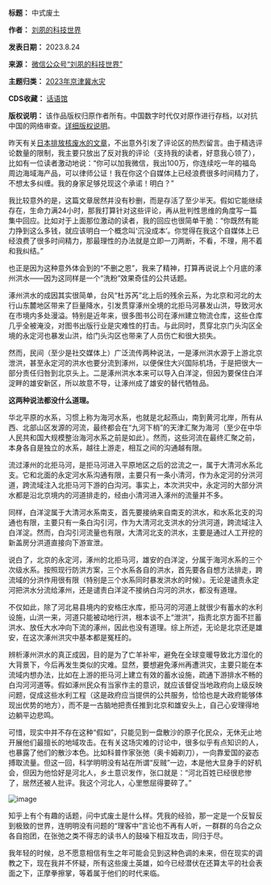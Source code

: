 

**标题：** 中式废土  

**作者：** [刘夙的科技世界](https://chinadigitaltimes.net/space/刘夙的科技世界r)  

**发表日期：** 2023.8.24  

**来源：** [微信公众号“刘夙的科技世界”](https://mp.weixin.qq.com/s/gyUnyXhOIYC72y-jtYLx9Q)  

**主题归类：** [2023年京津冀水灾](https://chinadigitaltimes.net/space/2023年京津冀水灾)  

**CDS收藏：** [话语馆](https://chinadigitaltimes.net/space/%E8%AF%9D%E8%AF%AD%E9%A6%86)  

**版权说明：** 该作品版权归原作者所有。中国数字时代仅对原作进行存档，以对抗中国的网络审查。[详细版权说明](https://chinadigitaltimes.net/chinese/copyright)。


昨天有关[日本排放核废水的文章](http://mp.weixin.qq.com/s?__biz=MzAwMjYwMzgzMg==\&mid=2454828935\&idx=1\&sn=bc5f658bcd0077f26a9cf583c0d06bcf\&chksm=8d62f9d0ba1570c69adc95248135222ff41dadfe9f055f4a9aace710376c51a0d5f4ca2ec23f\&scene=21#wechat_redirect)，不出意外引发了评论区的热烈留言。由于精选评论数量的限制，我主要只放出了反对我的评论（支持我的读者，好意我心领了），比如有一位读者激动地说：“你可以加我微信，我出100万，你连续吃一年的福岛周边海域海产品，可以律师公证！我在你这个自媒体上已经浪费很多时间精力了，不想太多纠缠。我的身家足够兑现这个承诺！明白？”


我比较意外的是，这篇文章居然并没有秒删，而是存活了至少半天。假如它能继续存在，生命力满24小时，那我打算针对这些评论，再从批判性思维的角度写一篇集中回应。比如对于上面那位激动的读者，我的回应也很简单干脆：“你既然有能力挣到这么多钱，就应该明白一个概念叫‘沉没成本’。你觉得在我这个自媒体上已经浪费了很多时间精力，那最理性的办法就是立即一刀两断，不看，不理，用不着和我纠结。”


也正是因为这种意外体会到的“不删之恩”，我来了精神，打算再说说上个月底的涿州洪水——因为这同样是一个“洗粉”效果奇佳的公共话题。


涿州洪水的成因其实很简单，台风“杜苏芮”北上后的残余云系，为北京和河北的太行山东麓地区带来了巨量降水，引发贯穿涿州全境的北拒马河暴发山洪，导致河水在市境内多处漫溢。特别是近年来，很多图书公司在涿州建立物流仓库，这些仓库几乎全被淹没，对图书出版行业是灾难性的打击。与此同时，贯穿北京门头沟区全境的永定河也暴发山洪，给门头沟区也带来了人员伤亡和很大损失。


然而，民间（至少是社交媒体上）广泛流传两种说法，一是涿州洪水源于上游北京泄洪，甚至永定河的洪水也要分流到涿州，以便保住大兴国际机场，于是把很大一部分责任归咎到北京头上。二是涿州洪水本来可以导入白洋淀，但因为要保住白洋淀畔的雄安新区，所以故意不导，让涿州成了雄安的替代牺牲品。


**这两种说法都没什么道理。** 


华北平原的水系，习惯上称为海河水系，也就是北起燕山，南到黄河北岸，所有从西、北部山区发源的河流，最终都会在“九河下梢”的天津汇聚为海河（至少在中华人民共和国大规模整治海河水系之前是如此）。然而，这些河流在最终汇聚之前，本身各自是独立的水系，越往上游走，相互之间的沟通越有限。


流过涿州的北拒马河，是拒马河进入平原地区之后的岔流之一，属于大清河水系北支。它和北面的永定河水系沟通有限，主要只有一条小清河，作为永定河的分洪河道，跨流域注入北拒马河下游的白沟河。事实上，本次洪灾中，永定河的大部分洪水都是沿北京境内的河道排走的，经由小清河进入涿州的流量并不多。


同样，白洋淀属于大清河水系南支，首先要接纳来自南支的洪水，和水系北支的沟通也有限，主要只有一条白沟引河，作为大清河北支洪水的分洪河道，跨流域注入白洋淀。然而，白沟引河流量也有限，大清河北支的洪水，主要是通过人工开挖的新盖房分洪道直接向下游宣泄。


说白了，北京的永定河，涿州的北拒马河，雄安的白洋淀，分属于海河水系的三个次级水系。按照现行防洪方案，三个水系各自的洪水，首先要各自想方法排走，跨流域的分洪作用很有限（特别是三个水系同时暴发洪水的时候）。无论是谴责永定河把洪水分流给涿州，还是谴责白洋淀不接纳白沟河的洪水，都没有道理。


不仅如此，除了河北易县境内的安格庄水库，拒马河的河道上就很少有蓄水的水利设施，山洪一来，河道只能被动地行洪，根本谈不上“泄洪”，指责北京方面不拦蓄洪水、放任大水冲向下流的涿州，因此也没有道理。综上所述，无论是北京还是雄安，在这次涿州洪灾中基本都是冤枉的。


辨析涿州洪水的真正成因，目的是为了亡羊补牢，避免在全球变暖导致北方湿化的大背景下，今后再发生类似的灾难。显然，要想避免涿州再遭洪灾，主要只能在本流域内想办法，比如在上游的拒马河上建立有效的蓄水设施，疏通下游排水不畅的白沟河河道等。假如涿州民众有当家作主的意识，就应该督促当地政府向上级反映问题，促成这些水利工程（这是政府应当提供的公共服务，恰恰也是大政府能够体现出优势的地方），而不是一古脑地把责任推到北京和雄安头上，自己心安理得地边躺平边悲鸣。


可惜，现实中并不存在这种“假如”，只能见到一盘散沙的原子化民众，无休无止地开展他们最擅长的地域攻击。在有关这场灾难的讨论中，很多似乎有点知识的人，也暴露了他们的散沙本色。比如科普作家张弛（奥卡姆剃刀），一向靠爱国的姿态搏取流量。但这一回，科学明明没有站在所谓“反贼”一边，本是他大显身手的好机会，但因为他恰好是河北人，乡土意识发作，张口就是：“河北百姓已经很悲惨了，居然还被人批评。我这个河北人，心里憋屈得要碎了。”


![image](https://chinadigitaltimes.net/chinese/files/2023/08/post-699669-64ea92da6ae48.png)


知乎上有个有趣的话题，问中式废土是什么样。凭我的经验，那一定是一个反智反到极致的世界，连明明没有问题的“理客中”言论也不再有人听，一群群的乌合之众各自抱团，在张弛之类不得志的读书人的鼓噪下相互攻击，同归于尽。


我年轻的时候，总不愿意相信有生之年可能会见到这种色调的未来，但在现实的调教之下，现在我并不怀疑，所有这些废土英雄，如今已经潜伏在还算太平的社会表面之下，正摩拳擦掌，等着属于他们的时代来临。

